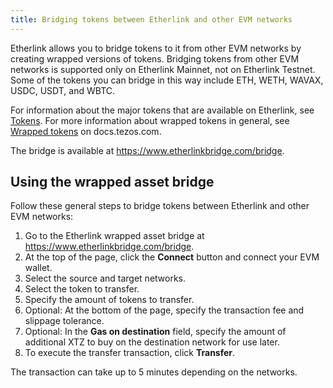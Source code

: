```yaml
---
title: Bridging tokens between Etherlink and other EVM networks
---
```


Etherlink allows you to bridge tokens to it from other EVM networks by creating wrapped versions of tokens.
Bridging tokens from other EVM networks is supported only on Etherlink Mainnet, not on Etherlink Testnet.
Some of the tokens you can bridge in this way include ETH, WETH, WAVAX, USDC, USDT, and WBTC.

For information about the major tokens that are available on Etherlink, see [Tokens](./tokens).
For more information about wrapped tokens in general, see [Wrapped tokens](https://docs.tezos.com/architecture/tokens#wrapped-tokens) on docs.tezos.com.

The bridge is available at https://www.etherlinkbridge.com/bridge.

## Using the wrapped asset bridge

Follow these general steps to bridge tokens between Etherlink and other EVM networks:

1. Go to the Etherlink wrapped asset bridge at https://www.etherlinkbridge.com/bridge.
1. At the top of the page, click the **Connect** button and connect your EVM wallet.
1. Select the source and target networks.
1. Select the token to transfer.
1. Specify the amount of tokens to transfer.
1. Optional: At the bottom of the page, specify the transaction fee and slippage tolerance.
1. Optional: In the **Gas on destination** field, specify the amount of additional XTZ to buy on the destination network for use later.
1. To execute the transfer transaction, click **Transfer**.

The transaction can take up to 5 minutes depending on the networks.
